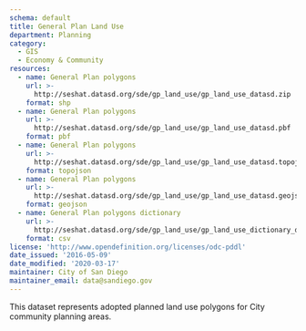 ```yaml
---
schema: default
title: General Plan Land Use
department: Planning
category:
  - GIS
  - Economy & Community
resources:
  - name: General Plan polygons
    url: >-
      http://seshat.datasd.org/sde/gp_land_use/gp_land_use_datasd.zip
    format: shp
  - name: General Plan polygons
    url: >-
      http://seshat.datasd.org/sde/gp_land_use/gp_land_use_datasd.pbf
    format: pbf
  - name: General Plan polygons
    url: >-
      http://seshat.datasd.org/sde/gp_land_use/gp_land_use_datasd.topojson
    format: topojson
  - name: General Plan polygons
    url: >-
      http://seshat.datasd.org/sde/gp_land_use/gp_land_use_datasd.geojson
    format: geojson
  - name: General Plan polygons dictionary
    url: >-
      http://seshat.datasd.org/sde/gp_land_use/gp_land_use_dictionary_datasd.csv
    format: csv
license: 'http://www.opendefinition.org/licenses/odc-pddl'
date_issued: '2016-05-09'
date_modified: '2020-03-17'
maintainer: City of San Diego
maintainer_email: data@sandiego.gov
---
```

This dataset represents adopted planned land use polygons for City community planning areas.